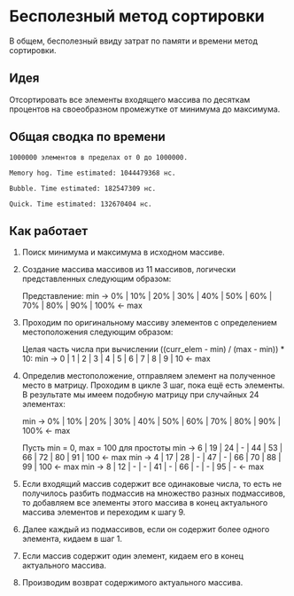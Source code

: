 # Бесполезный метод сортировки
В общем, бесполезный ввиду затрат по памяти и времени метод сортировки.

## Идея
Отсортировать все элементы входящего массива по десяткам процентов на своеобразном промежутке от минимума до максимума.

## Общая сводка по времени
    1000000 элементов в пределах от 0 до 1000000. 

    Memory hog. Time estimated: 1044479368 нс.

    Bubble. Time estimated: 182547309 нс.

    Quick. Time estimated: 132670404 нс.

## Как работает
1. Поиск минимума и максимума в исходном массиве.
3. Создание массива массивов из 11 массивов, логически представленных следующим образом:


    Представление:
    min ->  0% | 10% | 20% | 30% | 40% | 50% | 60% | 70% | 80% | 90% | 100%  <- max

3. Проходим по оригинальному массиву элементов с определением местоположения следующим образом:


    Целая часть числа при вычислении ((curr_elem - min) / (max - min)) * 10:
    min ->  0  |  1  |  2  |  3  |  4  |  5  |  6  |  7  |  8  |  9  |  10  <- max

4. Определив местоположение, отправляем элемент на полученное место в матрицу. Проходим в цикле 3 шаг, пока ещё есть элементы. В результате мы имеем подобную матрицу при случайных 24 элементах:



    min ->  0% | 10% | 20% | 30% | 40% | 50% | 60% | 70% | 80% | 90% | 100% <- max

    Пусть min = 0, max = 100 для простоты 
    min ->  6  | 19  | 24  |  -  | 44  | 53  | 66  | 72  | 80  | 91  | 100  <- max
    min ->  4  | 17  | 28  |  -  | 47  |  -  | 66  | 70  | 88  | 99  | 100  <- max
    min ->  8  | 12  |  -  |  -  | 41  |  -  | 66  |  -  |  -  | 95  |  -   <- max

6. Если входящий массив содержит все одинаковые числа, то есть не получилось разбить подмассив на множество разных подмассивов, то добавляем все элементы этого массива в конец актуального массива элементов и переходим к шагу 9. 
7. Далее каждый из подмассивов, если он содержит более одного элемента, кидаем в шаг 1.
8. Если массив содержит один элемент, кидаем его в конец актуального массива.
9. Производим возврат содержимого актуального массива.